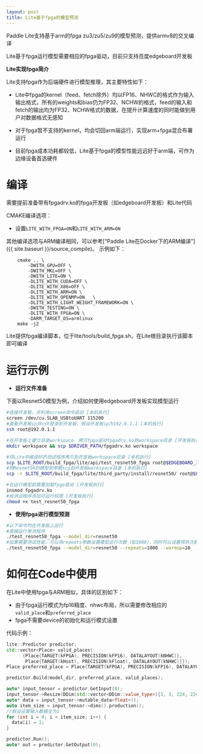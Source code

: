 ```yaml
---
layout: post
title: Lite基于fpga的模型预测
---
```


Paddle Lite支持基于arm的fpga zu3/zu5/zu9的模型预测，提供armv8的交叉编译

Lite基于fpga运行模型需要相应的fpga驱动，目前只支持百度edgeboard开发板

**Lite实现fpga简介**

Lite支持fpga作为后端硬件进行模型推理，其主要特性如下：

- Lite中fpga的kernel（feed、fetch除外）均以FP16、NHWC的格式作为输入输出格式，所有的weights和bias仍为FP32、NCHW的格式，feed的输入和fetch的输出均为FP32、NCHW格式的数据，在提升计算速度的同时能做到用户对数据格式无感知

- 对于fpga暂不支持的kernel，均会切回arm端运行，实现arm+fpga混合布署运行

- 目前fpga成本功耗都较低，Lite基于fpga的模型性能远远好于arm端，可作为边缘设备首选硬件
# 编译

需要提前准备带有fpgadrv.ko的fpga开发板（如edgeboard开发板）和Lite代码

CMAKE编译选项：

- 设置`LITE_WITH_FPGA=ON`和`LITE_WITH_ARM=ON`

其他编译选项与ARM编译相同，可以参考[“Paddle Lite在Docker下的ARM编译”]({{ site.baseurl }}/source_compile)。
示例如下：
```shell
    cmake .. \
        -DWITH_GPU=OFF \
        -DWITH_MKL=OFF \
        -DWITH_LITE=ON \
        -DLITE_WITH_CUDA=OFF \
        -DLITE_WITH_X86=OFF \
        -DLITE_WITH_ARM=ON \
        -DLITE_WITH_OPENMP=ON   \
        -DLITE_WITH_LIGHT_WEIGHT_FRAMEWORK=ON \
        -DWITH_TESTING=ON \
        -DLITE_WITH_FPGA=ON \
        -DARM_TARGET_OS=armlinux 
    make -j2
```
Lite提供fpga编译脚本，位于lite/tools/build_fpga.sh，在Lite根目录执行该脚本即可编译

# 运行示例

- **运行文件准备**

下面以Resnet50模型为例，介绍如何使用edgeboard开发板实现模型运行

```bash
#连接开发板，并利用screen命令启动 [本机执行]
screen /dev/cu.SLAB_USBtoUART 115200
#查看开发板ip并ssh登录到开发板，假设开发板ip为192.0.1.1 [本机执行]
ssh root@192.0.1.1

#在开发板上建立目录workspace，拷贝fpga驱动fpgadrv.ko到workspace目录 [开发板执行]
mkdir workspace && scp $DRIVER_PATH/fpgadrv.ko workspace

#将Lite中编译好的测试程序拷贝到开发板workspace目录 [本机执行]
scp $LITE_ROOT/build_fpga/lite/api/test_resnet50_fpga root@$EDGEBOARD_IP:workspace/
#把Resnet50的模型和参数scp到开发板workspace目录 [本机执行]
scp -r $LITE_ROOT/build_fpga/lite/third_party/install/resnet50/ root@$EDGEBOARD_IP:workspace/

#在运行模型前需要加载fpga驱动 [开发板执行]
insmod fpgadrv.ko
#给测试程序添加可运行权限 [开发板执行]
chmod +x test_resnet50_fpga
```

- **使用fpga进行模型预测**

```bash
#以下命令均在开发板上运行
#直接运行单测程序
./test_resnet50_fpga --model_dir=resnet50
#如果需要测试性能，可以用repeats参数设置模型运行次数（如1000），同时可以设置预热次数（如10）来让硬件事先运行到稳定水平
./test_resnet50_fpga --model_dir=resnet50 --repeats=1000 --warmup=10
```

# 如何在Code中使用

在Lite中使用fpga与ARM相似，具体的区别如下：

- 由于fpga运行模式为fp16精度、nhwc布局，所以需要修改相应的`valid_place`和`preferred_place`
- fpga不需要device的初始化和运行模式设置

代码示例：
```cpp
lite::Predictor predictor;
std::vector<Place> valid_places(
      {Place{TARGET(kFPGA), PRECISION(kFP16), DATALAYOUT(kNHWC)},
       Place{TARGET(kHost), PRECISION(kFloat), DATALAYOUT(kNHWC)}});
Place preferred_place = Place{TARGET(kFPGA), PRECISION(kFP16), DATALAYOUT(kNHWC)};

predictor.Build(model_dir, preferred_place, valid_places);

auto* input_tensor = predictor.GetInput(0);
input_tensor->Resize(DDim(std::vector<DDim::value_type>({1, 3, 224, 224})));
auto* data = input_tensor->mutable_data<float>();
auto item_size = input_tensor->dims().production();
//假设设置输入数据全为1
for (int i = 0; i < item_size; i++) {
  data[i] = 1;
}

predictor.Run();
auto* out = predictor.GetOutput(0);
```
